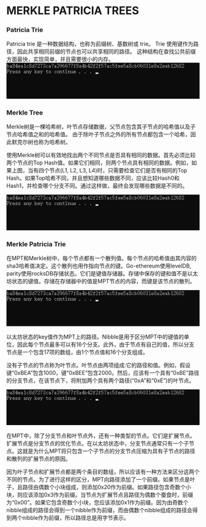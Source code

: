 # MERKLE PATRICIA  TREES

### Patricia Trie
Patricia trie 是一种数据结构，也称为前缀树、基数树或 trie。 Trie 使用键作为路径，因此共享相同前缀的节点也可以共享相同的路径。 这种结构在查找公共前缀方面最快，实现简单，并且需要很小的内存。 
![Image text](https://github.com/DaquanDong/Homework/blob/main/Merkle%20Tree/result.png)

### Merkle Tree
Merkle树是一棵哈希树，叶节点存储数据，父节点包含其子节点的哈希值以及子节点哈希值之和的哈希值。 由于除叶子节点之外的所有节点都包含一个哈希，因此默克尔树也称为哈希树。

使用Merkle树可以有效地找出两个不同节点是否具有相同的数据。首先必须比较两个节点的Top Hash值。如果它们相同，则两个节点具有相同的数据。例如，如果上图，当有四个节点(L1, L2, L3, L4)时，只需要检查它们是否有相同的Top Hash。如果Top哈希不同，并且想知道哪些数据不同，应该比较Hash0和Hash1，并检查哪个分支不同。通过这样做，最终会发现哪些数据是不同的。

![Image text](https://github.com/DaquanDong/Homework/blob/main/Merkle%20Tree/result.png)

### Merkle Patricia Trie
在MPT和Merkle树中，每个节点都有一个散列值。每个节点的哈希值由其内容的sha3哈希值决定。这个散列也用作指向节点的键。Go-ethereum使用levelDB, parity使用rocksDB存储状态。它们是键值存储器。存储中保存的键和值不是以太坊状态的键值。存储在存储器中的值是MPT节点的内容，而键是该节点的散列。

![Image text](https://github.com/DaquanDong/Homework/blob/main/Merkle%20Tree/result.png)

以太坊状态的key值作为MPT上的路径。Nibble是用于区分MPT中的键值的单位，因此每个节点最多可以有16个分支。此外，由于节点有自己的值，所以分支节点是一个包含17项的数组，由1个节点值和16个分支组成。

没有子节点的节点称为叶节点。叶节点由两项组成:它的路径和值。例如，假设键“0xBEA”包含1000，键“0xBEE”包含2000。然后，应该有一个具有“0xBE”路径的分支节点，在该节点下，将附加两个具有两个路径(“0xA”和“0xE”)的叶节点。

![Image text](https://github.com/DaquanDong/Homework/blob/main/Merkle%20Tree/result.png)

在MPT中，除了分支节点和叶节点外，还有一种类型的节点。它们是扩展节点。扩展节点是分支节点的优化节点。在以太坊状态中，分支节点通常只有一个子节点。这就是为什么MPT将只包含一个子节点的分支节点压缩为具有子节点的路径和散列的扩展节点的原因。

因为叶子节点和扩展节点都是两个条目的数组，所以应该有一种方法来区分这两个不同的节点。为了进行这样的区分，MPT向路径添加了一个前缀。如果节点是叶子，且路径由偶数个小块组成，则添加0x20作为前缀。如果路径包含奇数个小块，则应该添加0x3作为前缀。当节点为扩展节点且路径为偶数个蚕食时，前缀为“0x00”。如果它包含奇数个小块，您应该添加0x1作为前缀。因为由奇数个nibble组成的路径会得到一个nibble作为前缀，而由偶数个nibble组成的路径会得到两个nibble作为前缀，所以路径总是用字节表示。



